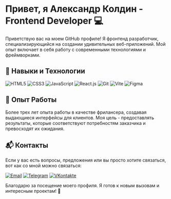 # Привет, я Александр Колдин - Frontend Developer 💻

Приветствую вас на моем GitHub профиле! Я фронтенд разработчик, специализирующийся на создании удивительных веб-приложений. Мой опыт включает в себя работу с современными технологиями и фреймворками.

## 🚀 Навыки и Технологии

![HTML5](https://img.icons8.com/color/96/000000/html-5.png) ![CSS3](https://img.icons8.com/color/96/000000/css3.png) ![JavaScript](https://img.icons8.com/color/96/000000/javascript.png) ![React.js](https://img.icons8.com/color/96/000000/react-native.png) ![Git](https://img.icons8.com/color/96/000000/git.png) ![Vite](https://img.icons8.com/color/96/000000/vite.png) ![Figma](https://img.icons8.com/color/96/000000/figma.png)

## 💼 Опыт Работы

Более трех лет опыта работы в качестве фрилансера, создавая выдающиеся интерфейсы для клиентов. Моя цель - предоставлять результаты, которые соответствуют потребностям заказчика и превосходят их ожидания.

<!-- ## 🛠️ Проекты

- [**Проект 1:** Название проекта](ссылка на проект) - Краткое описание проекта и роль, которую я играл в его разработке.
- [**Проект 2:** Название проекта](ссылка на проект) - Обзор функциональности и использованных технологий.
- [**Проект 3:** Название проекта](ссылка на проект) - Дополнительные детали о проекте и вкладе в него. -->

## 📬 Контакты

Если у вас есть вопросы, предложения или вы просто хотите связаться, вот как со мной можно связаться:

[![Email](https://img.icons8.com/color/48/000000/email.png)](mailto:koldinweb@gmail.com) [![Telegram](https://img.icons8.com/color/48/000000/telegram-app.png)](https://t.me/https://t.me/@AlexanderKolDin) [![VKontakte](https://img.icons8.com/color/48/000000/vk-circled.png)](https://vk.com/koldinweb) 

Благодарю за посещение моего профиля. Я готов к новым вызовам и интересным проектам! 🚀
